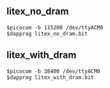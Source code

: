 ## litex_no_dram
`$picocom -b 115200 /dev/ttyACM0`  
`$dapprog litex_no_dram.bit`

## litex_with_dram
`$picocom -b 38400 /dev/ttyACM0`  
`$dapprog litex_with_dram.bit`

